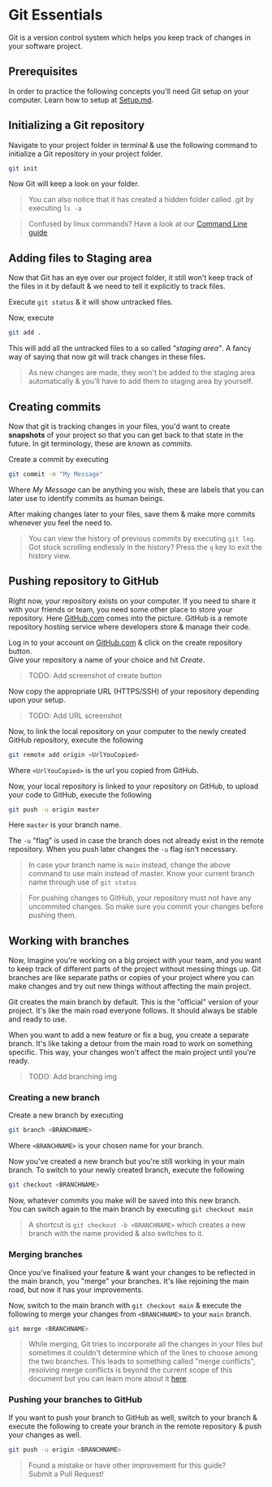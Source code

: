 # Git Essentials

Git is a version control system which helps you keep track of changes in your software project.

## Prerequisites
In order to practice the following concepts you'll need Git setup on your computer.
Learn how to setup at [Setup.md](Setup.md).

## Initializing a Git repository
Navigate to your project folder in terminal & use the following command to initialize a Git repository in your project folder.
```bash
git init
```
Now Git will keep a look on your folder.
> You can also notice that it has created a hidden folder called .git by executing ```ls -a```

> Confused by linux commands? Have a look at our [Command Line guide]()
## Adding files to Staging area
Now that Git has an eye over our project folder, it still won't keep track of the files in it by default & we need to tell it explicitly to track files.

Execute ```git status``` & it will show untracked files.

Now, execute 
```bash
git add .
```

This will add all the untracked files to a so called *"staging area"*. A fancy way of saying that now git will track changes in these files.

> As new changes are made, they won't be added to the staging area automatically & you'll have to add them to staging area by yourself.  


## Creating commits
Now that git is tracking changes in your files, you'd want to create **snapshots** of your project so that you can get back to that state in the future.
In git terminology, these are known as *commits*.

Create a commit by executing
```bash
git commit -m "My Message"
```
Where *My Message* can be anything you wish, these are labels that you can later use to identify commits as human beings.

After making changes later to your files, save them & make more commits whenever you feel the need to.

> You can view the history of previous commits by executing ```git log```.  
Got stuck scrolling endlessly in the history? Press the ```q``` key to exit the history view.

## Pushing repository to GitHub
Right now, your repository exists on your computer. If you need to share it with your friends or team, you need some other place to store your repository. Here [GitHub.com](https://github.com) comes into the picture. GitHub is a remote repository hosting service where developers store & manage their code.

Log in to your account on [GitHub.com](https://github.com) & click on the create repository button. \
Give your repository a name of your choice and hit *Create*.

> TODO: Add screenshot of create button

Now copy the appropriate URL (HTTPS/SSH) of your repository depending upon your setup.

> TODO: Add URL screenshot

Now, to link the local repository on your computer to the newly created GitHub repository, execute the following

```bash
git remote add origin <UrlYouCopied>
```
Where ```<UrlYouCopied>``` is the url you copied from GitHub.

Now, your local repository is linked to your repository on GitHub, to upload your code to GitHub, execute the following

```bash
git push -u origin master
```
Here ```master``` is your branch name.

The ```-u``` "flag" is used in case the branch does not already exist in the remote repository. When you push later changes the ```-u``` flag isn't necessary.

> In case your branch name is ```main``` instead, change the above command to use main instead of master.
Know your current branch name through use of ```git status```

> For pushing changes to GitHub, your repository must not have any uncommited changes. So make sure you commit your changes before pushing them.

## Working with branches
Now, Imagine you're working on a big project with your team, and you want to keep track of different parts of the project without messing things up. Git branches are like separate paths or copies of your project where you can make changes and try out new things without affecting the main project.

Git creates the main branch by default. This is the "official" version of your project. It's like the main road everyone follows. It should always be stable and ready to use.

When you want to add a new feature or fix a bug, you create a separate branch. It's like taking a detour from the main road to work on something specific. This way, your changes won't affect the main project until you're ready.

> TODO: Add branching img

### Creating a new branch
Create a new branch by executing
```bash
git branch <BRANCHNAME>
```
Where ```<BRANCHNAME>``` is your chosen name for your branch.

Now you've created a new branch but you're still working in your main branch. To switch to your newly created branch, execute the following

```bash
git checkout <BRANCHNAME>
```
Now, whatever commits you make will be saved into this new branch. \
You can switch again to the main branch by executing ```git checkout main```

> A shortcut is ```git checkout -b <BRANCHNAME>``` which creates a new branch with the name provided & also switches to it.

### Merging branches
Once you've finalised your feature & want your changes to be reflected in the main branch, you "merge" your branches. It's like rejoining the main road, but now it has your improvements.

Now, switch to the main branch with ```git checkout main``` & execute the following to merge your changes from ```<BRANCHNAME>``` to your ```main``` branch.

```bash
git merge <BRANCHNAME>
```

> While merging, Git tries to incorporate all the changes in your files but sometimes it couldn't determine which of the lines to choose among the two branches. This leads to something called "merge conflicts", resolving merge conflicts is beyond the current scope of this document but you can learn more about it [here](https://docs.github.com/en/pull-requests/collaborating-with-pull-requests/addressing-merge-conflicts/about-merge-conflicts).

### Pushing your branches to GitHub
If you want to push your branch to GitHub as well, switch to your branch & execute the following to create your branch in the remote repository & push your changes as well.
```bash
git push -u origin <BRANCHNAME>
```

> Found a mistake or have other improvement for this guide?  
Submit a Pull Request!
